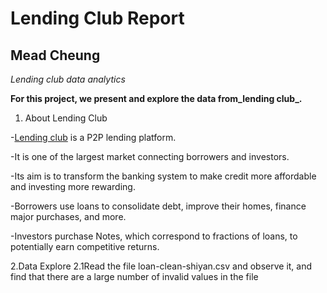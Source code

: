 # Lending Club Report
## Mead Cheung
*Lending club data analytics*

**For this project, we present and explore the data from_lending club_.**

1. About Lending Club

-[Lending club](https://www.lendingclub.com/) is a P2P lending platform.

-It is one of the largest market connecting borrowers and investors.

-Its aim is to transform the banking system to make credit more affordable and investing more rewarding.

-Borrowers use loans to consolidate debt, improve their homes, finance major purchases, and more.

-Investors purchase Notes, which correspond to fractions of loans, to potentially earn competitive returns.


2.Data Explore
  2.1Read the file loan-clean-shiyan.csv and observe it, and find that there are a large number of invalid values in the file
